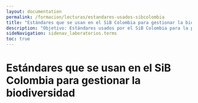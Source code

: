 ```yaml
---
layout: documentation
permalink: /formacion/lecturas/estandares-usados-sibcolombia
title: "Estándares que se usan en el SiB Colombia para gestionar la biodiversidad"
description: "Objetivo: Estándares usados por el SiB Colombia para la publicación de datos e información sobre biodiversidad"
sideNavigation: sidenav_laboratorios.terms
toc: true
---
```


# Estándares que se usan en el SiB Colombia para gestionar la biodiversidad
